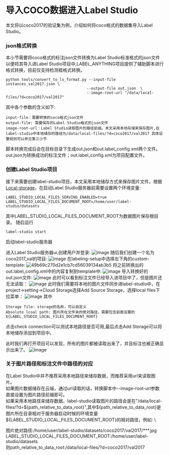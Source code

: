 # 导入COCO数据进入Label Studio


本文将以coco2017的验证集为例，介绍如何将coco格式的数据集导入Label Studio。

### json格式转换

本小节需要将coco格式的标注json文件转换为Label Studio标准格式的json文件以便将其导入进Label Studio项目中,LABEL_ANYTHING项目提供了辅助脚本进行格式转换，目前仅支持检测框格式转换。

```shell
python tools/convert_to_ls_format.py --input-file instances_val2017.json \ 
                                    --output-file out.json  \  
                                    --image-root-url "/data/local-files/?d=coco2017/val2017" 
``` 
其中各个参数的含义如下:
```
input-file：需要转换的coco格式json文件
output-file: 需要保存的Label Studio格式的json文件
image-root-url：Label Studio读取图片的路径前缀。本文采用本地存储来保存图片,在label-studio中本地储存的路径为/data/local-files/?d=coco2017/val2017 具体设置规则可以参见第三小节
```
脚本转换完成后会在目标目录下生成out.json和out.label_config.xml两个文件。out.json为转换成功的标注文件；out.label_config.xml为项目配置文件。


### 创建Label Studio项目
接下来需要创建label-studio项目，本文采用本地储存方式来保存图片文件。根据[Local-storage](https://labelstud.io/guide/storage.html#Local-storage)，在启动Label Studio服务器前需要设置两个环境变量:
```
LABEL_STUDIO_LOCAL_FILES_SERVING_ENABLED=true
LABEL_STUDIO_LOCAL_FILES_DOCUMENT_ROOT=/home/user/label-studio/datasets 
```
其中LABEL_STUDIO_LOCAL_FILES_DOCUMENT_ROOT为数据图片保存根目录。
随后运行
```
label-studio start
```
启动label-studio服务器

进入Label Studio服务器ui,创建用户并登录:
![image](https://user-images.githubusercontent.com/42299757/235576000-2d7e2a3e-dde8-4aca-83fd-d003f4ba0170.png)
随后我们创建一个名为coco2017_val的项目:
![image](https://user-images.githubusercontent.com/42299757/235576168-1768b92c-1d6b-4ad1-8958-43abcf2231fa.png)
在labeling-setup中选择左下角的custom-template:
![49b69c270d2e1cb7cd56039134ab3b5](https://user-images.githubusercontent.com/42299757/235576464-c4236a23-23f9-4e9c-ab11-8b8dbddb2797.png)
将之前转换出的out.label_config.xml中的内容复制到template中:
![image](https://user-images.githubusercontent.com/42299757/235576648-3f763f39-986e-4a47-9276-4574642d59cd.png)
导入转换好的out.json文件:
![image](https://user-images.githubusercontent.com/42299757/235576793-9b01cc23-6bb7-4742-be9a-f1be25134060.png)
此时可以看到标注文件已经导入进项目中了，但是图片还无法读取：
![image](https://user-images.githubusercontent.com/42299757/235577852-8f8377da-12d4-4dcd-acad-0d46027a16ca.png)
此时我们需要将本地的图片文件同步进label-studio中，在project->setting->Cloud Storage选择Add Source Storage，选择local files下拉菜单：
![image](https://user-images.githubusercontent.com/42299757/235577703-27d47f54-48be-4bf3-9155-4b85337d2302.png)
其中
```
Storage Tile: storage的名称，可以自定义
Absolute lcoal path: 图片所在文件夹的绝对路径，需要包含前面设置的${LABEL_STUDIO_LOCAL_FILES_DOCUMENT_ROOT}
```
点击check connection可以测试本地路径是否可用,最后点击Add Storage可以将本地储存添加到项目中。

此时我们再打开项目可以发现，所有的图片都被读取出来了，并且标注也被正确显示出来了。
![image](https://user-images.githubusercontent.com/42299757/235578802-c3b13152-76ea-4388-b3c9-0d3c9bee2c13.png)

### 关于图片路径和标注文件中路径的对应
在Label Studio中并不推荐采用本地路径来储存数据，而推荐采用url来读取图片。\
如果图片数据储存在云端，通过url读取的话，转换脚本中--image-root-url参数直接设置为图片路径前缀即可。\
如果采用本地路径来储存数据，label-studio读取图片的路径会是在"/data/local-files/?d=${path_relative_to_data_root}",其中${path_relative_to_data_root}是图片所在目录相对于服务器启动时候的环境变量${LABEL_STUDIO_LOCAL_FILES_DOCUMENT_ROOT}的相对路径，例如: \

图片绝对路径:/home/user/label-studio/datasets/coco2017/val2017/***.jpg \
LABEL_STUDIO_LOCAL_FILES_DOCUMENT_ROOT:/home/user/label-studio/datasets \
则path_relative_to_data_root:/data/local-files/?d=coco2017/val2017 


